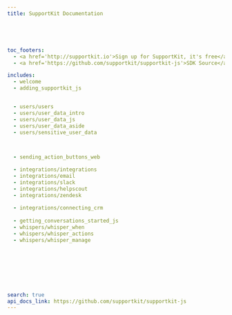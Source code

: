 ```yaml
---
title: SupportKit Documentation





toc_footers:
  - <a href='http://supportkit.io'>Sign up for SupportKit, it's free</a>
  - <a href='https://github.com/supportkit/supportkit-js'>SDK Source</a>

includes:
  - welcome
  - adding_supportkit_js


  - users/users
  - users/user_data_intro
  - users/user_data_js
  - users/user_data_aside 
  - users/sensitive_user_data


  
  - sending_action_buttons_web

  - integrations/integrations
  - integrations/email
  - integrations/slack
  - integrations/helpscout
  - integrations/zendesk
  
  - integrations/connecting_crm
  
  - getting_conversations_started_js
  - whispers/whisper_when
  - whispers/whisper_actions
  - whispers/whisper_manage








search: true
api_docs_link: https://github.com/supportkit/supportkit-js
---
```

